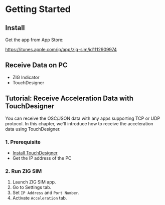 # Getting Started

## Install

Get the app from App Store:

https://itunes.apple.com/jp/app/zig-sim/id1112909974

## Receive Data on PC

- ZIG Indicator
- TouchDesigner

## Tutorial: Receive Acceleration Data with TouchDesigner

You can receive the OSC/JSON data with any apps supporting TCP or UDP protocol.
In this chapter, we'll introduce how to receive the acceleration data using TouchDesigner.

### 1. Prerequisite

- [Install TouchDesigner](https://www.derivative.ca/099/Downloads/)
- Get the IP address of the PC

### 2. Run ZIG SIM

1. Launch ZIG SIM app.
1. Go to Settings tab.
1. Set `IP Address` and `Port Number`.
1. Activate `Acceleration` tab.
